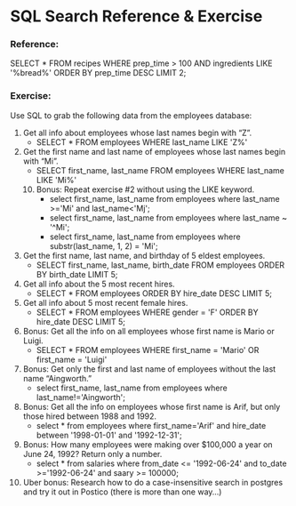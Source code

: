 # SQL Search Reference & Exercise

### Reference:

SELECT \* FROM recipes
WHERE prep_time > 100
AND ingredients LIKE '%bread%'
ORDER BY prep_time DESC
LIMIT 2;

### Exercise:

Use SQL to grab the following data from the employees database:

1. Get all info about employees whose last names begin with “Z”.
   - SELECT \* FROM employees WHERE last_name LIKE 'Z%'
2. Get the first name and last name of employees whose last names begin with “Mi”.
   - SELECT first_name, last_name FROM employees WHERE last_name LIKE 'Mi%'
   10. Bonus: Repeat exercise #2 without using the LIKE keyword.
       - select first_name, last_name from employees where last_name >='Mi' and last_name<'Mj';
       - select first_name, last_name from employees where last_name ~ '^Mi';
       - select first_name, last_name from employees where substr(last_name, 1, 2) = 'Mi';
3. Get the first name, last name, and birthday of 5 eldest employees.
   - SELECT first_name, last_name, birth_date FROM employees ORDER BY birth_date LIMIT 5;
4. Get all info about the 5 most recent hires.
   - SELECT \* FROM employees ORDER BY hire_date DESC LIMIT 5;
5. Get all info about 5 most recent female hires.
   - SELECT \* FROM employees WHERE gender = 'F' ORDER BY hire_date DESC LIMIT 5;
6. Bonus: Get all the info on all employees whose first name is Mario or Luigi.
   - SELECT \* FROM employees WHERE first_name = 'Mario' OR first_name = 'Luigi'
7. Bonus: Get only the first and last name of employees without the last name “Aingworth.”
   - select first_name, last_name from employees where last_name!='Aingworth';
8. Bonus: Get all the info on employees whose first name is Arif, but only those hired between 1988 and 1992.
   - select \* from employees where first_name='Arif' and hire_date between '1998-01-01' and '1992-12-31';
9. Bonus: How many employees were making over $100,000 a year on June 24, 1992? Return only a number.
   - select \* from salaries where from_date <= '1992-06-24' and to_date >='1992-06-24' and saary >= 100000;
10. Uber bonus: Research how to do a case-insensitive search in postgres and try it out in Postico (there is more than one way…)

